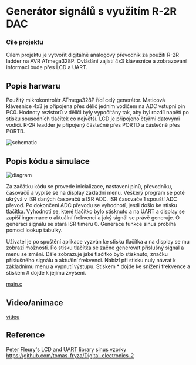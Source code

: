# Generátor signálů s využitím R-2R DAC

### Cíle projektu

Cílem projektu je vytvořit digitálně analogový převodník za použití R-2R ladder na AVR ATmega328P. Ovládání zajistí 4x3 klávesnice a zobrazování informací bude přes LCD a UART. 


## Popis harwaru

Použitý mikrokontrolér ATmega328P řídí celý generátor. Maticová klávesnice 4x3 je připojena přes dělič jedním vodičem na ADC vstupní pin PC0. Hodnoty rezistorů v děliči byly vypočítány tak, aby byl rozdíl napětí po stisku sousedních tlačítek co největší. LCD je připojeno čtyřmi datovými vodiči. R-2R leadder je připojený částečně přes PORTD a částečně přes PORTB.

![schematic](https://user-images.githubusercontent.com/71698018/102280153-e51e2100-3f2c-11eb-9f09-7c88580527f8.PNG)

## Popis kódu a simulace

![diagram](https://user-images.githubusercontent.com/71698018/102279864-6b863300-3f2c-11eb-9747-47fd06339c5d.png)

Za začátku kódu se provede inicializace, nastavení pinů, převodníku, časovačů a vypíše se na display základní menu. Veškerý program se poté ukrývá v ISR daných časovačů a ISR ADC. ISR časovače 1 spouští ADC převod. Po dokončení ADC převodu se vyhodnotí, jestli došlo ke stisku tlačítka. Vyhodnotí se, které tlačítko bylo stisknuto a na UART a display se zapíší ingormace o aktuální frekvenci a jaký signál se právě generuje. O generaci signálu se stará ISR timeru 0. Generace funkce sinus probíhá pomocí lookup tabulky.

Uživatel je po spuštění aplikace vyzván ke stisku tlačítka a na display se mu zobrazí možnosti. Po stisku tlačítka se začne generovat příslušný signál a menu se změní. Dále zobrazuje jaké tlačítko bylo stisknuto, značku příslušného signálu a aktuální frekvenci. Nabízí při stisku nuly návrat k základnímu menu a vypnutí výstupu. Stiskem * dojde ke snížení frekvence a stiskem # dojde k jejímu zvýšení.

[main.c](https://github.com/langrfrantisek/Digital-electronics-2/blob/master/project/DAC/DAC/main.c)


## Video/animace

[video](https://drive.google.com/file/d/1Q5DAWgp-w9RkpAxS_AesRBgdQx01LGIt/view?usp=sharing)


## Reference

[Peter Fleury's LCD and UART library](http://www.peterfleury.epizy.com/avr-software.html)
[sinus vzorky](http://aquaticus.info/pwm-sine-wave)
https://github.com/tomas-fryza/Digital-electronics-2
